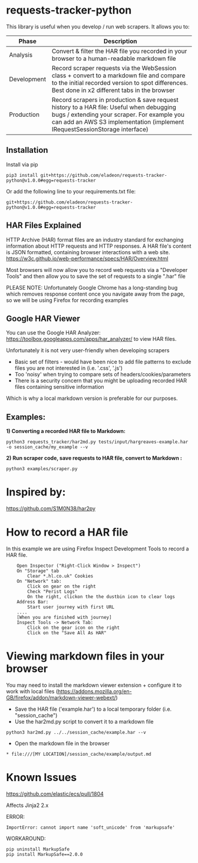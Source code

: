 # requests-tracker-python

This library is useful when you develop / run web scrapers. It allows you to:

| Phase       | Description                                                                                                                                                                                                            |
|-------------|------------------------------------------------------------------------------------------------------------------------------------------------------------------------------------------------------------------------|
| Analysis    | Convert & filter the HAR file you recorded in your browser to a human-readable markdown file                                                                                                                           |
| Development | Record scraper requests via the WebSession class + convert to a markdown file and compare to the initial recorded version to spot differences. Best done in x2 different tabs in the browser                           |
| Production  | Record scrapers in production & save request history to a HAR file: Useful when debugging bugs / extending your scraper. For example you can add an AWS S3 implementation (implement IRequestSessionStorage interface) |

## Installation

Install via pip
```
pip3 install git+https://github.com/eladeon/requests-tracker-python@v1.0.0#egg=requests-tracker
```

Or add the following line to your requirements.txt file:
```
git+https://github.com/eladeon/requests-tracker-python@v1.0.0#egg=requests-tracker
```

## HAR Files Explained

HTTP Archive (HAR) format files are an industry standard for exchanging information about HTTP requests and HTTP responses. A HAR file's content is JSON formatted, containing browser interactions with a web site.
https://w3c.github.io/web-performance/specs/HAR/Overview.html

Most browsers will now allow you to record web requests via a "Developer Tools" and then 
allow you to save the set of requests to a single ".har" file

PLEASE NOTE: Unfortunately Google Chrome has a long-standing bug which removes response
content once you navigate away from the page, so we will be using Firefox for recording examples

## Google HAR Viewer

You can use the Google HAR Analyzer: https://toolbox.googleapps.com/apps/har_analyzer/
to view HAR files.

Unfortunately it is not very user-friendly when developing scrapers
* Basic set of filters - would have been nice to add file patterns to exclude files you are not interested in (i.e. '.css', '.js')
* Too 'noisy' when trying to compare sets of headers/cookies/parameters
* There is a security concern that you might be uploading recorded HAR files containing sensitive information 

Which is why a local markdown version is preferable for our purposes.

## Examples:

**1) Converting a recorded HAR file to Markdown:**

```
python3 requests_tracker/har2md.py tests/input/hargreaves-example.har -o session_cache/my_example --v 
```

**2) Run scraper code, save requests to HAR file, convert to Markdown :**

```
python3 examples/scraper.py 
```

# Inspired by:

https://github.com/S1M0N38/har2py

# How to record a HAR file

In this example we are using Firefox Inspect Development Tools to record a HAR file.

```
    Open Inspector ("Right-Click Window > Inspect")
	On "Storage" tab
		Clear *.hl.co.uk" Cookies
	On "Network" tab:
	    Click on gear on the right
		Check "Perist Logs"
		On the right, clickon the the dustbin icon to clear logs
	Address Bar: 
		Start user journey with first URL
	....
	[When you are finished with journey]
	Inspect Tools -> Network Tab:
		Click on the gear icon on the right
		Click on the "Save All As HAR"
```


# Viewing markdown files in your browser

You may need to install the markdown viewer extension +
configure it to work with local files (https://addons.mozilla.org/en-GB/firefox/addon/markdown-viewer-webext/)

* Save the HAR file ('example.har') to a local temporary folder (i.e. "session_cache")
* Use the har2md.py script to convert it to a markdown file

```
python3 har2md.py ../../session_cache/example.har --v
```
* Open the markdown file in the browser

```
* file:///[MY LOCATION]/session_cache/example/output.md
```

# Known Issues

https://github.com/elastic/ecs/pull/1804

Affects Jinja2 2.x

ERROR:
```
ImportError: cannot import name 'soft_unicode' from 'markupsafe'
```

WORKAROUND:
```
pip uninstall MarkupSafe
pip install MarkupSafe==2.0.0
```
